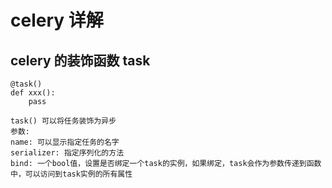 # celery 详解

## celery 的装饰函数 task

    @task()
    def xxx():
        pass

    task() 可以将任务装饰为异步
    参数:
    name: 可以显示指定任务的名字
    serializer: 指定序列化的方法
    bind: 一个bool值，设置是否绑定一个task的实例，如果绑定，task会作为参数传递到函数中，可以访问到task实例的所有属性